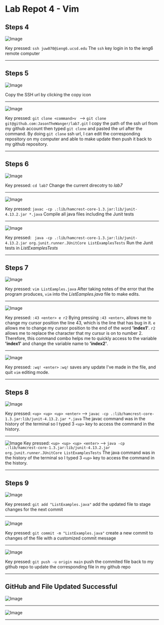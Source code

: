 Lab Repot 4 - Vim
=================

Steps 4
-------

![Image](Login.png)

Key pressed: ``` ssh juw070@ieng6.ucsd.edu ``` The `ssh` key login in to the ieng6 remote computer 

***

Steps 5
-------
![Image](copySSHFromGitHub.png)

Copy the SSH url by clicking the copy icon

***

![Image](git_clone.png)

Key pressed: ``` git clone <command>v  ``` --> ``` git clone git@github.com:JasonTheWanger/lab7.git ``` I copy the path of the ssh url from my github account then typed ``` git clone ``` and pasted the url after the command. By doing `git clone` ssh url, I can edit the corresponding repository on my computer and able to make update then push it back to my github repository. 

***

Steps 6
-------

![Image](cd_lab7.png)

Key pressed: ``` cd lab7 ``` Change the current direcotry to _lab7_

***

![Image](javac.png)

Key pressed: ``` javac -cp .:lib/hamcrest-core-1.3.jar:lib/junit-4.13.2.jar *.java ``` Compile all java files including the Junit tests

***

![Image](java.png)

Key pressed: ``` java -cp .:lib/hamcrest-core-1.3.jar:lib/junit-4.13.2.jar org.junit.runner.JUnitCore ListExamplesTests``` Run the Junit tests in _ListExamplesTests_

***

Steps 7
-------

![Image](vim.png)

Key pressed: ``` vim ListEamples.java ``` After taking notes of the error that the program produces, `vim` into the _ListEamples.java_ file to make edits.

***

![Image](vim-fix.png)

Key pressed: ``` :43 <enter> e r2 ``` Bying pressing `:43 <enter>`, allows me to change my cursor position the line 43, which is the line that has bug in it. `e` allows me to change my cursor position to the end of the word __'index1'__. `r2` allows me to replace the character that my cursur is on to number 2. Therefore, this command combo helps me to quickly access to the variable __'index1'__ and change the variable name to __'index2'__.  

***

![Image](vim-quit.png)

Key pressed: ``` :wq! <enter> ``` `:wq!` saves any update I've made in the file, and quit `vim` editing mode.

***

Steps 8
-------

![Image](javac_after.png)

Key pressed: ``` <up> <up> <up> <enter> ``` --> ``` javac -cp .:lib/hamcrest-core-1.3.jar:lib/junit-4.13.2.jar *.java ``` The javac command was in the history of the terminal so I typed 3 ```<up>``` key to access the command in the history.

***

![Image](java_after.png)
Key pressed: ``` <up> <up> <up> <enter> ``` --> ``` java -cp .:lib/hamcrest-core-1.3.jar:lib/junit-4.13.2.jar org.junit.runner.JUnitCore ListExamplesTests ``` The java command was in the history of the terminal so I typed 3 ```<up>``` key to access the command in the history.

***

Steps 9
-------

![Image](git_add.png)

Key pressed: ``` git add "ListExamples.java" ``` add the updated file to stage changes for the next commit

***

![Image](git_commit.png)

Key pressed: ``` git commit -m "ListExamples.java" ``` create a new commit to changes of the file with a customized commit message

***

![Image](git_push.png)

Key pressed: ``` git push -u origin main ``` push the commited file back to my github repo to update the corresponding file in my github repo

***

GitHub and File Updated Successful
-------------------------

![Image](GitHub_Updated.png)

***

![Image](ListExamplesUpdated.png)

***
